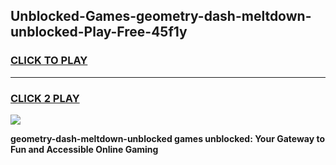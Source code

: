 
## Unblocked-Games-geometry-dash-meltdown-unblocked-Play-Free-45f1y
<h3>
<a href="https://premium76.site?title=geometry-dash-meltdown-unblocked&ref=18A1">CLICK TO PLAY</a></h3>
<hr>

<h3>
<a href="https://premium76.site?title=geometry-dash-meltdown-unblocked&ref=18A1">CLICK 2 PLAY</a>
  
</h3>

<a href="https://premium76.site?title=geometry-dash-meltdown-unblocked&ref=18A1"><img src="https://clearcache.store/games.png"></a>


**geometry-dash-meltdown-unblocked games unblocked: Your Gateway to Fun and Accessible Online Gaming**
